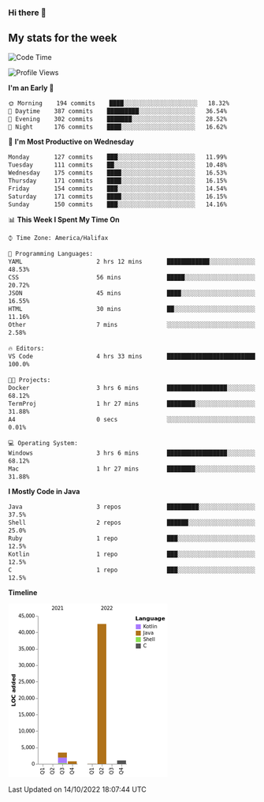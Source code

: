 ### Hi there 👋

## My stats for the week
<!--START_SECTION:waka-->
![Code Time](http://img.shields.io/badge/Code%20Time-408%20hrs%2034%20mins-blue)

![Profile Views](http://img.shields.io/badge/Profile%20Views-0-blue)

**I'm an Early 🐤** 

```text
🌞 Morning    194 commits    ████░░░░░░░░░░░░░░░░░░░░░   18.32% 
🌆 Daytime    387 commits    █████████░░░░░░░░░░░░░░░░   36.54% 
🌃 Evening    302 commits    ███████░░░░░░░░░░░░░░░░░░   28.52% 
🌙 Night      176 commits    ████░░░░░░░░░░░░░░░░░░░░░   16.62%

```
📅 **I'm Most Productive on Wednesday** 

```text
Monday       127 commits    ███░░░░░░░░░░░░░░░░░░░░░░   11.99% 
Tuesday      111 commits    ██░░░░░░░░░░░░░░░░░░░░░░░   10.48% 
Wednesday    175 commits    ████░░░░░░░░░░░░░░░░░░░░░   16.53% 
Thursday     171 commits    ████░░░░░░░░░░░░░░░░░░░░░   16.15% 
Friday       154 commits    ███░░░░░░░░░░░░░░░░░░░░░░   14.54% 
Saturday     171 commits    ████░░░░░░░░░░░░░░░░░░░░░   16.15% 
Sunday       150 commits    ███░░░░░░░░░░░░░░░░░░░░░░   14.16%

```


📊 **This Week I Spent My Time On** 

```text
⌚︎ Time Zone: America/Halifax

💬 Programming Languages: 
YAML                     2 hrs 12 mins       ████████████░░░░░░░░░░░░░   48.53% 
CSS                      56 mins             █████░░░░░░░░░░░░░░░░░░░░   20.72% 
JSON                     45 mins             ████░░░░░░░░░░░░░░░░░░░░░   16.55% 
HTML                     30 mins             ██░░░░░░░░░░░░░░░░░░░░░░░   11.16% 
Other                    7 mins              ░░░░░░░░░░░░░░░░░░░░░░░░░   2.58%

🔥 Editors: 
VS Code                  4 hrs 33 mins       █████████████████████████   100.0%

🐱‍💻 Projects: 
Docker                   3 hrs 6 mins        █████████████████░░░░░░░░   68.12% 
TermProj                 1 hr 27 mins        ████████░░░░░░░░░░░░░░░░░   31.88% 
A4                       0 secs              ░░░░░░░░░░░░░░░░░░░░░░░░░   0.01%

💻 Operating System: 
Windows                  3 hrs 6 mins        █████████████████░░░░░░░░   68.12% 
Mac                      1 hr 27 mins        ████████░░░░░░░░░░░░░░░░░   31.88%

```

**I Mostly Code in Java** 

```text
Java                     3 repos             █████████░░░░░░░░░░░░░░░░   37.5% 
Shell                    2 repos             ██████░░░░░░░░░░░░░░░░░░░   25.0% 
Ruby                     1 repo              ███░░░░░░░░░░░░░░░░░░░░░░   12.5% 
Kotlin                   1 repo              ███░░░░░░░░░░░░░░░░░░░░░░   12.5% 
C                        1 repo              ███░░░░░░░░░░░░░░░░░░░░░░   12.5%

```


**Timeline**

![Chart not found](https://raw.githubusercontent.com/lyndseyy/lyndseyy/main/charts/bar_graph.png) 


 Last Updated on 14/10/2022 18:07:44 UTC
<!--END_SECTION:waka-->